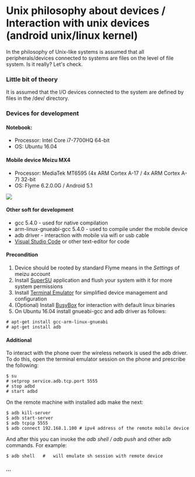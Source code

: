 # Unix philosophy about devices / Interaction with unix devices (android unix/linux kernel)
In the philosophy of Unix-like systems is assumed that all peripherals/devices connected to systems are files on the level of
file system. Is it really? Let's check.

### Little bit of theory
It is assumed that the I/O devices connected to the system are defined by files in the /dev/ directory.

### Devices for development
#### Notebook: 
* Processor: Intel Core i7-7700HQ 64-bit
* OS: Ubuntu 16.04
#### Mobile device Meizu MX4
* Processor: MediaTek MT6595 (4x ARM Cortex A-17 / 4x ARM Cortex A-7) 32-bit
* OS: Flyme 6.2.0.0G / Android 5.1

![](https://des.gbtcdn.com/uploads/2014/201409/heditor/201409021709072101.jpg)

#### Other soft for development
* gcc 5.4.0 - used for native compilation
* arm-linux-gnueabi-gcc 5.4.0 - used to compile under the mobile device
* adb driver - interaction with mobile via wifi or usb cable
* [Visual Studio Code](https://code.visualstudio.com/) or other text-editor for code

#### Precondition
1.  Device should be rooted by standard Flyme means in the *Settings* of meizu account
2.  Install [SuperSU](https://play.google.com/store/apps/details?id=eu.chainfire.supersu) application and flush your system 
with it for more system permissions
3.  Install [Terminal Emulator](https://play.google.com/store/apps/details?id=jackpal.androidterm) for simplified 
device management and configuration
4.  (Optional) Install [BusyBox](https://play.google.com/store/apps/details?id=stericson.busybox) for interaction 
with default linux binaries  
5.  On Ubuntu 16.04 install gnueabi-gcc and adb driver as follows:  

```no-highlight
# apt-get install gcc-arm-linux-gnueabi  
# apt-get install adb
```
#### Additional
To interact with the phone over the wireless network is used the adb driver. To do this, open the terminal 
emulator session on the phone and prescribe the following:

```no-highlight
$ su
# setprop service.adb.tcp.port 5555
# stop adbd
# start adbd
```

On the remote machine with installed adb make the next:

```no-highlight
$ adb kill-server
$ adb start-server
$ adb tcpip 5555
$ adb connect 192.168.1.100 # ipv4 address of the remote mobile device
```

And after this you can invoke the *adb shell / adb push* and other adb commands. For example:
```no-highlight
$ adb shell   #   will emulate sh session with remote device 
```

#### *...*
